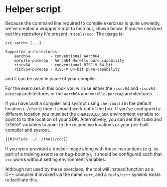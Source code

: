 # Helper script

Because the command line required to compile exercises is quite unwieldy, we've created a wrapper script to help out, shown below.  If you've checked out this repository it's present in `tools/ccc`.  The usage is:
```
ccc <arch> [...]

Supported architectures:
	aarch64         - conventional AArch64
	morello-purecap - AArch64 Morello pure-capability
	riscv64         - conventional RISC-V 64-bit
	riscv64-purecap - RISC-V 64-bit pure-capability
```
and it can be used in place of your compiler.

For the exercises in this book you will use either the `riscv64` and `riscv64-purecap` architectures or the `aarch64` and `morello-purecap` architectures.

If you have built a compiler and sysroot using `cheribuild` in the default location (`~/cheri`) then it should work out of the box.  If you've configured a different location you must set the `CHERIBUILD_SDK` environment variable to point to to the location of your SDK.  Alternatively, you can set the `CLANG` and `SYSROOT` variables to point to the respective locations or your pre-built compiler and sysroot.
```sh
{{#include ../../tools/ccc}}
```

If you were provided a docker image along with these instructions (e.g. as part of a training exercise or bug-bounty), it should be configured such that `ccc` works without setting environment variables.

Although not used by these exercises, the tool will instead function as a C++ compiler if invoked via the name `cc++`, and a `tools/cc++` symlink exists to facilitate this.
